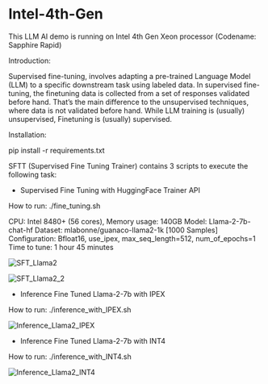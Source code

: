 # Intel-4th-Gen
This LLM AI demo is running on Intel 4th Gen Xeon processor (Codename: Sapphire Rapid)


Introduction:

Supervised fine-tuning, involves adapting a pre-trained Language Model (LLM) to a specific downstream task using labeled data. In supervised fine-tuning, the finetuning data is collected from a set of responses validated before hand. That’s the main difference to the unsupervised techniques, where data is not validated before hand. While LLM training is (usually) unsupervised, Finetuning is (usually) supervised.

Installation: 

pip install -r requirements.txt


SFTT (Supervised Fine Tuning Trainer) contains 3 scripts to execute the following task:
- Supervised Fine Tuning with HuggingFace Trainer API

How to run: ./fine_tuning.sh

CPU: Intel 8480+ (56 cores), Memory usage: 140GB 
Model: Llama-2-7b-chat-hf
Dataset: mlabonne/guanaco-llama2-1k [1000 Samples]
Configuration: Bfloat16, use_ipex, max_seq_length=512, num_of_epochs=1
Time to tune: 1 hour 45 minutes 
  
![SFT_Llama2](https://github.com/allenwsh82/Intel_SPR/assets/44453417/64330f04-9f66-438e-83eb-be28b25c89cd)

![SFT_Llama2_2](https://github.com/allenwsh82/Intel_SPR/assets/44453417/1bea45bd-9f4a-493c-8798-9d7fdcaafbf6)


- Inference Fine Tuned Llama-2-7b with IPEX

How to run: ./inference_with_IPEX.sh
  
![Inference_Llama2_IPEX](https://github.com/allenwsh82/Intel_SPR/assets/44453417/1a123121-d301-40c3-ac88-c3b2de4b7e33)

  
- Inference Fine Tuned Llama-2-7b with INT4

How to run: ./inference_with_INT4.sh
  
![Inference_Llama2_INT4](https://github.com/allenwsh82/Intel_SPR/assets/44453417/95b409e5-94de-4e02-a3a9-822ddbcd7102)



